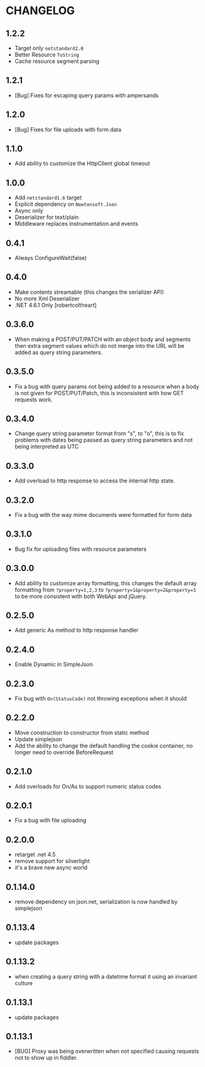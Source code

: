 # CHANGELOG

## 1.2.2

 * Target only `netstandard2.0`
 * Better Resource `ToString`
 * Cache resource segment parsing

## 1.2.1

 * [Bug] Fixes for escaping query params with ampersands

## 1.2.0

  * [Bug] Fixes for file uploads with form data

## 1.1.0

  * Add ability to customize the HttpClient global timeout

## 1.0.0

  * Add `netstandard1.6` target
  * Explicit dependency on `Newtonsoft.Json`
  * Async only
  * Deserializer for text/plain
  * Middleware replaces instrumentation and events

## 0.4.1

  * Always ConfigureWait(false)

## 0.4.0

  * Make contents streamable (this changes the serializer API)
  * No more Xml Deserializer
  * .NET 4.6.1 Only [robertcoltheart]

## 0.3.6.0

  * When making a POST/PUT/PATCH with an object body and segments then
    extra segment values which do not merge into the URL will be added
	as query string parameters.

## 0.3.5.0

  * Fix a bug with query params not being added to a resource when a body
    is not given for POST/PUT/Patch, this is inconsistent with how GET
	requests work.

## 0.3.4.0

  * Change query string parameter format from "s", to "o", this is to
    fix problems with dates being passed as query string parameters and
	not being interpreted as UTC

## 0.3.3.0

  * Add overload to http response to access the internal http state.

## 0.3.2.0

  * Fix a bug with the way mime documents were formatted for form data

## 0.3.1.0

  * Bug fix for uploading files with resource parameters

## 0.3.0.0

  * Add ability to customize array formatting, this changes the default array
    formatting from `?property=1,2,3` to `?property=1&property=2&property=3` to be
    more consistent with both WebApi and jQuery.

## 0.2.5.0

  * Add generic As method to http response handler

## 0.2.4.0

  * Enable Dynamic in SimpleJson

## 0.2.3.0

  * Fix bug with `On(StatusCode)` not throwing exceptions when it should

## 0.2.2.0

  * Move construction to constructor from static method
  * Update simplejson
  * Add the ability to change the default handling the cookie container, no longer need to override BeforeRequest

## 0.2.1.0

  * Add overloads for On/As to support numeric status codes

## 0.2.0.1

  * Fix a bug with file uploading

## 0.2.0.0

  * retarget .net 4.5
  * remove support for silverlight
  * it's a brave new async world

## 0.1.14.0

  * remove dependency on json.net, serialization is now handled by simplejson

## 0.1.13.4

  * update packages

## 0.1.13.2

  * when creating a query string with a datetime format it using an invariant culture

## 0.1.13.1

  * update packages

## 0.1.13.1

  * [BUG] Proxy was being overwritten when not specified causing requests not to show up in fiddler.
